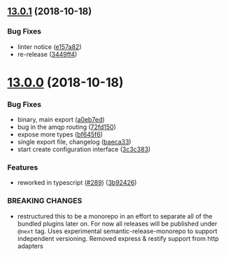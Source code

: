 ## [13.0.1](https://github.com/microfleet/core/compare/v13.0.0...v13.0.1) (2018-10-18)


### Bug Fixes

* linter notice ([e157a82](https://github.com/microfleet/core/commit/e157a82))
* re-release ([3449ff4](https://github.com/microfleet/core/commit/3449ff4))

# [13.0.0](https://github.com/microfleet/core/compare/v12.0.1...v13.0.0) (2018-10-18)


### Bug Fixes

* binary, main export ([a0eb7ed](https://github.com/microfleet/core/commit/a0eb7ed))
* bug in the amqp routing ([72fd150](https://github.com/microfleet/core/commit/72fd150))
* expose more types ([bf645f6](https://github.com/microfleet/core/commit/bf645f6))
* single export file, changelog ([baeca33](https://github.com/microfleet/core/commit/baeca33))
* start create configuration interface ([3c3c383](https://github.com/microfleet/core/commit/3c3c383))


### Features

* reworked in typescript ([#289](https://github.com/microfleet/core/issues/289)) ([3b92426](https://github.com/microfleet/core/commit/3b92426))


### BREAKING CHANGES

* restructured this to be a monorepo in an effort to separate all of the bundled plugins later on. For now all releases will be published under `@next` tag. Uses experimental semantic-release-monorepo to support independent versioning. Removed express & restify support from http adapters
